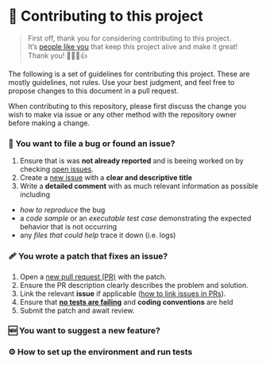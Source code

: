 # 💁 Contributing to this project


> First off, thank you for considering contributing to this project.   
> It’s [people like you][ref-contributors] that keep this project alive and make it great!  
> Thank you! 🙏💜🎉👍

The following is a set of guidelines for contributing this project. 
These are mostly guidelines, not rules. 
Use your best judgment, and feel free to propose changes to this document in a pull request.

When contributing to this repository, please first discuss the change you wish to make via issue or any other method with the repository owner before making a change.

<!--Note that we have a [code of conduct][ref-code-of-conduct], please follow it in all your interactions with the project.-->

### 🐞 You want to file a bug or found an issue?

1. Ensure that is was **not already reported** and is beeing worked on by checking [open issues][ref-issues].
2. Create a [new issue][ref-issues-new] with a **clear and descriptive title**
3. Write a **detailed comment** with as much relevant information as possible including
  - *how to reproduce* the bug 
  - a *code sample* or an *executable test case* demonstrating the expected behavior that is not occurring
  - any *files that could help* trace it down (i.e. logs)
  
### 🩹 You wrote a patch that fixes an issue?

1. Open a [new pull request (PR)][ref-pull-request-new] with the patch.
2. Ensure the PR description clearly describes the problem and solution. 
3. Link the relevant **issue** if applicable ([how to link issues in PRs][ref-pull-request-how-to]).
4. Ensure that [**no tests are failing**][ref-gh-actions] and **coding conventions** are held
5. Submit the patch and await review.

### 🆕 You want to suggest a new feature?



### ⚙️ How to set up the environment and run tests



<!-- REFERENCES -->

[ref-code-of-conduct]: t.b.d.
[ref-contributors]: https://github.com/fireblade-engine/ecs/graphs/contributors
[ref-gh-actions]: https://github.com/fireblade-engine/ecs/actions
[ref-issues-new]: https://github.com/fireblade-engine/ecs/issues/new/choose
[ref-issues]: https://github.com/fireblade-engine/ecs/issues
[ref-pull-request-how-to]: https://docs.github.com/en/github/writing-on-github/autolinked-references-and-urls
[ref-pull-request-new]: https://github.com/fireblade-engine/ecs/compare
